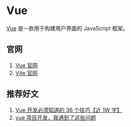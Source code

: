 # Vue

[Vue](https://cn.vuejs.org/) 是一款用于构建用户界面的 JavaScript 框架。

## 官网

1. [Vue 官网](https://cn.vuejs.org/)
2. [Vite 官网](https://cn.vitejs.dev/)

## 推荐好文

1. [Vue 开发必须知道的 36 个技巧【近 1W 字】](https://juejin.cn/post/6844903959266590728)
2. [vue 项目开发，我遇到了这些问题](https://juejin.cn/post/7119018849353072677#heading-16)
